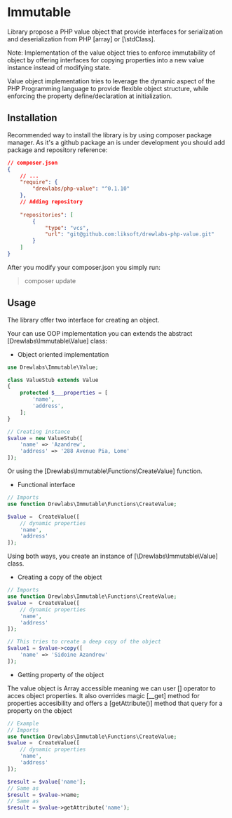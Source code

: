 # Immutable

Library propose a PHP value object that provide interfaces for serialization and deserialization from PHP [array] or [\stdClass].

Note: Implementation of the value object tries to enforce immutability of object by offering interfaces for copying properties into a new value instance instead of modifying state.

Value object implementation tries to leverage the dynamic aspect of the PHP Programming language to provide flexible object structure, while enforcing the property define/declaration at initialization.

## Installation

Recommended way to install the library is by using composer package manager. As it's a github package an is under development you should add package and repository reference:

```json
// composer.json
{
    // ...
    "require": {
        "drewlabs/php-value": "^0.1.10"
    },
    // Adding repository
    
    "repositories": [
        {
            "type": "vcs",
            "url": "git@github.com:liksoft/drewlabs-php-value.git"
        }
    ]
}
```

After you modify your composer.json you simply run:

> composer update

## Usage

The library offer two interface for creating an object. 

Your can use OOP implementation you can extends the abstract [Drewlabs\Immutable\Value] class:

- Object oriented implementation

```php
use Drewlabs\Immutable\Value;

class ValueStub extends Value
{
    protected $___properties = [
        'name',
        'address',
    ];
}

// Creating instance
$value = new ValueStub([
    'name' => 'Azandrew',
    'address' => '288 Avenue Pia, Lome'
]);
```

Or using the [Drewlabs\Immutable\Functions\CreateValue] function.

- Functional interface

```php
// Imports
use function Drewlabs\Immutable\Functions\CreateValue;

$value =  CreateValue([
    // dynamic properties
    'name',
    'address'
]);
```

Using both ways, you create an instance of [\Drewlabs\Immutable\Value] class.

- Creating a copy of the object

```php
// Imports
use function Drewlabs\Immutable\Functions\CreateValue;
$value =  CreateValue([
    // dynamic properties
    'name',
    'address'
]);

// This tries to create a deep copy of the object
$value1 = $value->copy([
    'name' => 'Sidoine Azandrew'
]);
```

- Getting property of the object

The value object is Array accessible meaning we can user [] operator to acces object properties. It also overrides magic [__get] method for properties accesibility and offers a [getAttribute()] method that query for a property on the object

```php
// Example
// Imports
use function Drewlabs\Immutable\Functions\CreateValue;
$value =  CreateValue([
    // dynamic properties
    'name',
    'address'
]);

$result = $value['name']; 
// Same as
$result = $value->name;
// Same as
$result = $value->getAttribute('name');
```

